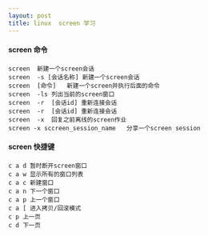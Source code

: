 ```yaml
---
layout: post
title: linux  screen 学习
---
```




#### screen 命令
`screen  新建一个screen会话` <br>
`screen  -s [会话名称] 新建一个screen会话` <br>
`screen  [命令]   新建一个screen并执行后面的命令`<br>
`screen  -ls 列出当前的screen窗口` <br>
`screen  -r  [会话id] 重新连接会话` <br>
`screen  -r  [会话id] 重新连接会话` <br>
`screen  -x  回复之前离线的screen作业` <br>
`screen -x sccreen_session_name   分享一个screen session` <br>

#### screen 快捷键

`c a d 暂时断开screen窗口 `  <br>
`c a w 显示所有的窗口列表 ` <br>
`c a c 新建窗口 ` <br>
`c a n 下一个窗口 `<br>
`c a p 上一个窗口 ` <br>
`c a [ 进入拷贝/回滚模式 ` <br>
`c p 上一页 ` <br>
`c d 下一页 ` <br>